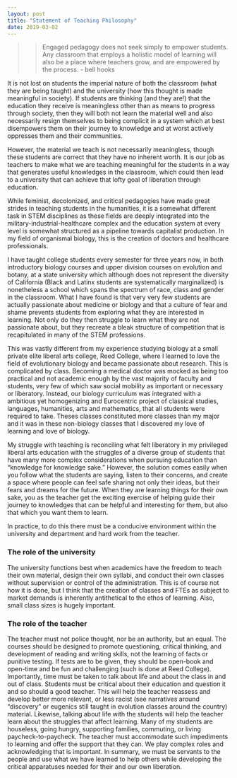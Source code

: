 ```yaml
---
layout: post
title: "Statement of Teaching Philosophy"
date: 2019-03-02
---
```


>> Engaged pedagogy does not seek simply to empower students. Any classroom that employs a holistic model of learning will also be a place where teachers grow, and are empowered by the process. - bell hooks

It is not lost on students the imperial nature of both the classroom (what they are being taught) and the university (how this thought is made meaningful in society). If students are thinking (and they are!) that the education they receive is meaningless other than as means to progress through society, then they will both not learn the material well and also necessarily resign themselves to being complicit in a system which at best disempowers them on their journey to knowledge and at worst actively oppresses them and their communities.

However, the material we teach is not necessarily meaningless, though these students are correct that they have no inherent worth. It is our job as teachers to make what we are teaching meaningful for the students in a way that generates useful knowledges in the classroom, which could then lead to a university that can achieve that lofty goal of liberation through education.

While feminist, decolonized, and critical pedagogies have made great strides in teaching students in the humanities, it is a somewhat different task in STEM disciplines as these fields are deeply integrated into the military-industrial-healthcare complex and the education system at every level is somewhat structured as a pipeline towards capitalist production. In my field of organismal biology, this is the creation of doctors and healthcare professionals. 

I have taught college students every semester for three years now, in both introductory biology courses and upper division courses on evolution and botany, at a state university which although does not represent the diversity of California (Black and Latinx students are systematically marginalized) is nonetheless a school which spans the spectrum of race, class and gender in the classroom. What I have found is that very very few students are actually passionate about medicine or biology and that a culture of fear and shame prevents students from exploring what they are interested in learning. Not only do they then struggle to learn what they are not passionate about, but they recreate a bleak structure of competition that is recapitulated in many of the STEM professions. 

This was vastly different from my experience studying biology at a small private elite liberal arts college, Reed College, where I learned to love the field of evolutionary biology and became passionate about research. This is complicated by class. Becoming a medical doctor was mocked as being too practical and not academic enough by the vast majority of faculty and students, very few of which saw social mobility as important or necessary or liberatory. Instead, our biology curriculum was integrated with a ambitious yet homogenizing and Eurocentric project of classical studies, languages, humanities, arts and mathematics, that all students were required to take. Theses classes constituted more classes than my major and it was in these non-biology classes that I discovered my love of learning and love of biology.

My struggle with teaching is reconciling what felt liberatory in my privileged liberal arts education with the struggles of a diverse group of students that have many more complex considerations when pursuing education than “knowledge for knowledge sake.” However, the solution comes easily when you follow what the students are saying, listen to their concerns, and create a space where people can feel safe sharing not only their ideas, but their fears and dreams for the future. When they are learning things for their own sake, you as the teacher get the exciting exercise of helping guide their journey to knowledges that can be helpful and interesting for them, but also that which you want them to learn.

In practice, to do this there must be  a conducive environment within the university and department and hard work from the teacher.

### The role of the university
The university functions best when academics have the freedom to teach their own material, design their own syllabi, and conduct their own classes without supervision or control of the administration. This is of course not how it is done, but I think that the creation of classes and FTEs as subject to market demands is inherently antithetical to the ethos of learning. Also, small class sizes is hugely important.

### The role of the teacher
The teacher must not police thought, nor be an authority, but an equal. The courses should be designed to promote questioning, critical thinking, and development of reading and writing skills, not the learning of facts or punitive testing. If tests are to be given, they should be open-book and open-time and be fun and challenging (such is done at Reed College). Importantly, time must be taken to talk about life and about the class in and out of class. Students must be critical about their education and question it and so should a good teacher. This will help the teacher reassess and develop better more relevant, or less racist (see narratives around “discovery” or eugenics still taught in evolution classes around the country) material. Likewise, talking about life with the students will help the teacher learn about the struggles that affect learning. Many of my students are houseless, going hungry, supporting families, commuting, or living paycheck-to-paycheck. The teacher must accommodate such impediments to learning and offer the support that they can. We play complex roles and acknowledging that is important. In summary, we must be servants to the people and use what we have learned to help others while developing the critical apparatuses needed for their and our own liberation. 
